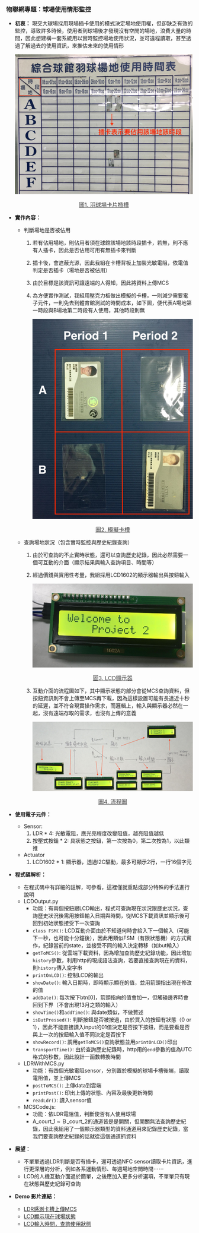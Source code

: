 ### 物聯網專題：球場使用情形監控

-  **初衷：**
   現交大球場採用現場插卡使用的模式決定場地使用權，但卻缺乏有效的監控，導致許多時候，使用者到球場後才發現沒有空閒的場地，浪費大量的時間，因此想建構一套系統用以實時監控場地使用狀況，並可遠程讀取，甚至透過了解過去的使用資訊，來推估未來的使用情形

   ![pic](Graph/court.jpg)
   <center style="font-size:15px;color:#3f3f3f;text-decoration:underline">圖1. 羽球場卡片插槽</center> 

- **實作內容：**
  - 判斷場地是否被佔用
    1. 若有佔用場地，則佔用者須在球館該場地該時段插卡，若無，則不應有人插卡，因此是否佔用可用有無插卡來判斷
    2. 插卡後，會遮蔽光源，因此我組在卡槽背板上加裝光敏電阻，依電值判定是否插卡（場地是否被佔用）
    3. 由於目標是該資訊可讓遠端的人得知，因此將資料上傳MCS
    4. 為方便實作測試，我組用壓克力板做出模擬的卡槽，一則減少需要電子元件，一則免去到體育館測試的時間成本，如下圖，便代表A場地第一時段與B場地第二時段有人使用，其他時段則無

       ![pic](Graph/ourCourt.jpg)
       <center style="font-size:15px;color:#3f3f3f;text-decoration:underline">圖2. 模擬卡槽</center> 

  - 查詢場地狀況（包含實時監控與歷史紀錄查詢）

    1. 由於可查詢的不止實時狀態，還可以查詢歷史紀錄，因此必然需要一個可互動的介面（顯示結果與輸入查詢項目、時間等）
    2. 經過價錢與實用性考量，我組採用LCD1602的顯示器輸出與按鈕輸入

       ![pic](Graph/LCD.jpg)
       <center style="font-size:15px;color:#3f3f3f;text-decoration:underline">圖3. LCD顯示器</center> 
    
    3. 互動介面的流程圖如下，其中顯示狀態的部分會從MCS查詢資料，但按鈕資訊則不會上傳至MCS再下載，因為這樣設置可能有長達近十秒的延遲，並不符合現實操作需求，而邏輯上，輸入與顯示器必然在一起，沒有遠端存取的需求，也沒有上傳的意義
    
       ![pic](Graph/flowChart.jpg)
       <center style="font-size:15px;color:#3f3f3f;text-decoration:underline">圖4. 流程圖</center> 

- **使用電子元件：**
  - Sensor:
    1. LDR * 4: 光敏電阻，應光亮程度改變阻值，越亮阻值越低
    2. 按壓式按鈕 * 2: 具狀態之按鈕，第一次按為0，第二次按為1，以此類推
  - Actuator
    1. LCD1602 * 1: 顯示器，透過I2C驅動，最多可顯示2行，一行16個字元
     
- **程式碼解析：**
  - 在程式碼中有詳細的註解，可參看，這裡僅就重點或部分特殊的手法進行說明
  - LCDOutput.py
    - 功能：有兩個按鈕跟LCD輸出，程式可查詢現在狀況跟歷史狀況，查詢歷史狀況後需用按鈕輸入日期與時間，從MCS下載資訊並顯示後可回到初始狀態接受下一次查詢
    - ```class FSM()```: LCD互動介面由於不知道何時會給入下一個輸入（可能下一秒，也可能十分鐘後），因此用類似FSM（有限狀態機）的方式實作，紀錄當前的state，並接受不同的輸入決定轉移（如but輸入） 
    - ```getToMCS()```: 從雲端下載資料，因為增加查詢歷史紀錄功能，因此增加```history```參數，利用http的現成語法查詢，若要直接查詢現在的資料，則```history```傳入空字串
    - ```printOnLCD()```: 控制LCD的輸出
    - ```showDate()```: 輸入日期時，即時顯示顯在的值，並用箭頭指出現在修改的值
    - ```addDate()```: 每次按下btn[0]，箭頭指向的值會加一，但觸碰邊界時會回到下界（不會出現13月之類的輸入）
    - ```showTime()```和```addTime()```: 與date類似，不做贅述
    - ```isButPressed()```: 判斷按鈕是否被按過，由於買入的按鈕有狀態（0 or 1），因此不能直接讀入input的01值決定是否按下按鈕，而是要看是否與上一次的按鈕輸入值不同決定是否按下
    - ```showRecord()```: 調用```getToMCS()```查詢狀態並用```printOnLCD()```印出
    - ```transportTime()```: 由於查詢歷史紀錄時，http用的```end```參數的值為UTC格式的秒數，因此設計一函數轉換時間
  - LDRWithMCS.py
    - 功能：有四個光敏電阻sensor，分別置於模擬的球場卡槽後端，讀取電阻值，並上傳MCS
    - ```postToMCS()```: 上傳data到雲端
    - ```printPost()```: 印出上傳的狀態、內容及最後更新時間
    - ```readLdr()```: 讀入sensor值
  - MCSCode.js:
    - 功能：依LDR電阻值，判斷使否有人使用球場
    - A_court_1 ~ Ｂ_court_2的通道皆是是開關，但開關無法查詢歷史紀錄，因此我組用了一個顯示器類型的資料通道用來記錄歷史紀錄，當我們要查詢歷史紀錄的話就從這個通道抓資料 

- **展望：**
  - 不單單透過LDR判斷是否有插卡，還可透過NFC sensor讀取卡片資訊，進行更深層的分析，例如各系運動情形、每週場地空閒時間⋯⋯
  - LCD的人機互動介面過於簡單，之後應加入更多分析選項，不單單只有現在狀態與歷史紀錄可查詢

- **Demo 影片連結：**
  - [LDR感測卡槽上傳MCS](https://youtu.be/Bat3iaDfXPA)
  - [LCD顯示現在球場狀態](https://youtu.be/B_y5uxlP-BU)
  - [LCD輸入時間，查詢使用狀態](https://youtu.be/fMSAGpTF7hQ)


